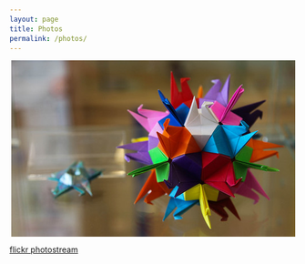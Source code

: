 ```yaml
---
layout: page
title: Photos
permalink: /photos/
---
```


<img src="https://github.com/sdouglas/homepage/blob/main/images/origami.jpg?raw=true" style="display: block; margin: auto;" />



[flickr photostream](http://www.flickr.com/photos/58004717@N06/sets/)